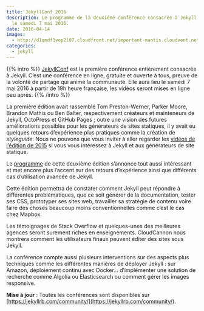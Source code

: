 ```yaml
---
title: JekyllConf 2016
description: Le programme de la deuxième conférence consacrée à Jekyll, qui aura lieu
  le samedi 7 mai 2016.
date: 2016-04-14
images:
  - http://d1qmdf3vop2l07.cloudfront.net/important-mantis.cloudvent.net/compressed/1bdce97b1a6815888e0dadf72f1b19c5.png
categories:
  - jekyll
---
```


{{% intro %}} [JekyllConf](http://jekyllconf.com/) est la première conférence
entièrement consacrée à Jekyll. C’est une conférence en ligne, gratuite et
ouverte à tous, preuve de la volonté de partage qui anime la communauté. Elle
aura lieu le samedi 7 mai 2016 à partir de 19h heure française, les vidéos
seront mises en ligne peu après. {{% /intro %}}

La première édition avait rassemblé Tom Preston-Werner, Parker Moore, Brandon
Mathis ou Ben Balter, respectivement créateurs et mainteneurs de Jekyll,
OctoPress et GitHub Pages ; outre une vision des futures améliorations possibles
pour les générateurs de sites statiques, il y avait eu quelques retours
d’expérience plus pratiques comme la création de _styleguide_. Nous ne pouvons
que vous inviter à aller regarder les
[vidéos de l’édition de 2015](http://jekyllconf.com/2015/) si vous vous
intéressez à Jekyll et aux générateurs de site statique.

Le [programme](http://jekyllconf.com/) de cette deuxième édition s’annonce tout
aussi intéressant et met encore plus l’accent sur des retours d’expérience ainsi
que différents cas d’utilisation avancée de Jekyll.

Cette édition permettra de constater comment Jekyll peut répondre à différentes
problématiques, que ce soit générer de la documentation, tester ses CSS,
prototyper ses sites web, travailler sa stratégie de contenu voire faire des
choses beaucoup moins conventionnelles comme c’est le cas chez Mapbox.

Les témoignages de Stack Overflow et quelques-unes des meilleures agences seront
surement riches en enseignements. CloudCannon nous montrera comment les
utilisateurs finaux peuvent éditer des sites sous Jekyll.

La conférence compte aussi plusieurs interventions sur des aspects plus
techniques comme les différentes manières de déployer Jekyll : sur Amazon,
déploiement continu avec Docker… d’implémenter une solution de recherche comme
Algolia ou Elasticsearch ou comment gérer les images responsive.

**Mise à jour** : Toutes les conférences sont disponibles sur
[https://jekyllrb.com/community/](https://jekyllrb.com/community/).
